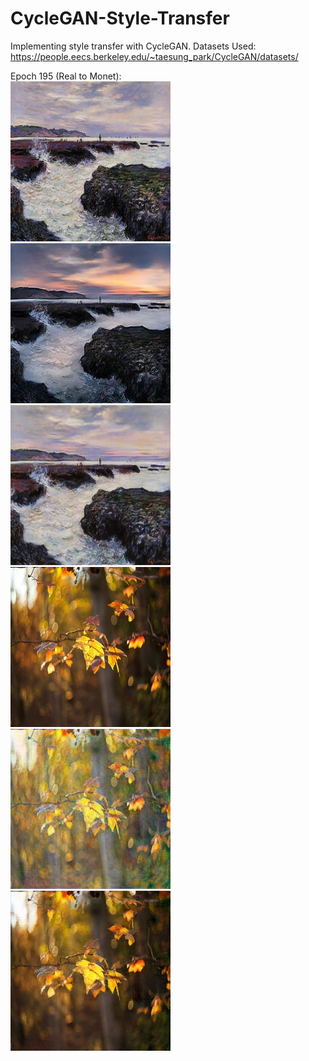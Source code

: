# CycleGAN-Style-Transfer
Implementing style transfer with CycleGAN.
Datasets Used: https://people.eecs.berkeley.edu/~taesung_park/CycleGAN/datasets/

Epoch 195 (Real to Monet):
\
![Domain A: Real](https://github.com/tdude92/CycleGAN-Style-Transfer/blob/master/out/real2monet/Epoch195/A_real.jpg "Domain A: Real")
![Domain B: Fake](https://github.com/tdude92/CycleGAN-Style-Transfer/blob/master/out/real2monet/Epoch195/B_fake.jpg "Domain B: Fake")
![Domain A: Cyclic](https://github.com/tdude92/CycleGAN-Style-Transfer/blob/master/out/real2monet/Epoch195/A_cyclic.jpg "Domain A: Cyclic")
\
![Domain B: Real](https://github.com/tdude92/CycleGAN-Style-Transfer/blob/master/out/real2monet/Epoch195/B_real.jpg "Domain B: Real")
![Domain A: Fake](https://github.com/tdude92/CycleGAN-Style-Transfer/blob/master/out/real2monet/Epoch195/A_fake.jpg "Domain A: Fake")
![Domain B: Cyclic](https://github.com/tdude92/CycleGAN-Style-Transfer/blob/master/out/real2monet/Epoch195/B_cyclic.jpg "Domain B: Cyclic")

